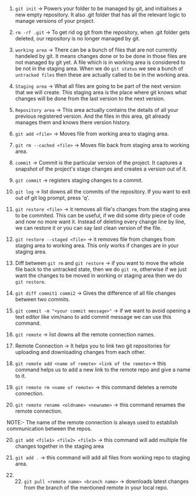 1. `git init` -> Powers your folder to be managed by git, and initialises a new empty repository.
It also .git folder that has all the relevant logic to manage versions of your project.

2. `rm -rf .git`  ->  To get rid og git from the repository, when .git folder gets deleted,
our repository is no longer managed by git.

3. `working area` -> There can be a bunch of files that are not currently handeled by git.
It means changes done or to be done in those files are not managed by git yet. A file 
which is in working area is considered to be not in the staging area. When we do `git status`
we see a bunch of `untracked files` then these are actually called to be in the working area.

3. `Staging area` -> What all files are going to be part of the next version that we will create.
This staging area is the place where git knows what changes will be done from the last version to
the next version. 

4. `Repository area` -> This area actually contains the details of all your previous registered 
version. And the files in this area, git already manages them and knows there version history.

5. `git add <file>` -> Moves file from working area to staging area.

6. `git rm --cached <file>` -> Moves file back from staging area to working area.

7. `commit` -> Commit is the particular version of the project. It captures a snapshot of the project's 
stage changes and creates a version out of it.

8. `git commit` -> registers staging changes to a commit.

9. `git log` -> list downs all the commits of the repository. If you want to exit out of git log prompt,
press 'q'.

10. `git restore <file>` -> it removes all file's changes from the staging area to be commited. This can
be useful, if we did some dirty piece of code and now no more want it. Instead of deleting every change line 
by line, we can restore it or you can say last clean version of the file.

11. `git restore --staged <file>` -> it removes file from changes from staging area to working area.
This only works if changes are in your staging area.

12. Diff between `git rm` and `git restore` -> if you want to move the whole file back to the untracked
state, then we do `git rm`, otherwise if we just want the changes to be moved in working or staging
area then we do `git restore`.

13. `git diff commit1 commi2` -> Gives the difference of all file changes between two commits.

14. `git commit -m "<your commit message>"` -> if we want to avoid opening a text editor like
vim/nano to add commit message we can use this command.

15. `git remote` -> list downs all the remote connection names.

16. Remote Connection -> It helps you to link two git repositories for uploading and downloading 
changes from each other.

17. `git remote add <name of remote> <link of the remote>`-> this command helps us to add a new link to the
remote repo and give a name to it.

18. `git remote rm <name of remote>` -> this command deletes a remote connection.

19. `git remote rename <oldname> <newname>` -> this command renames the remote connection.

NOTE:- The name of the remote connection is always used to establish communication between the repos. 

20. `git add <file1> <file2> <file3>` -> this command will add multiple file changes together in the staging area

21. `git add .` -> this command will add all files from working repo to staging area.

22. 22. `git pull <remote name> <branch name>` -> downloads latest changes from the branch
of the mentioned remote in your local repo.
